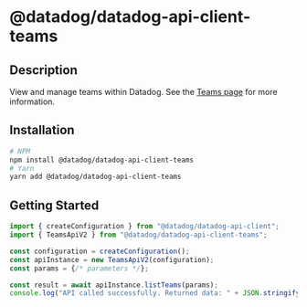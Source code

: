 # @datadog/datadog-api-client-teams

## Description

View and manage teams within Datadog. See the [Teams page](https://docs.datadoghq.com/account_management/teams/) for more information.

## Installation

```sh
# NPM
npm install @datadog/datadog-api-client-teams
# Yarn
yarn add @datadog/datadog-api-client-teams
```

## Getting Started
```ts
import { createConfiguration } from "@datadog/datadog-api-client";
import { TeamsApiV2 } from "@datadog/datadog-api-client-teams";

const configuration = createConfiguration();
const apiInstance = new TeamsApiV2(configuration);
const params = {/* parameters */};

const result = await apiInstance.listTeams(params);
console.log("API called successfully. Returned data: " + JSON.stringify(result));
```